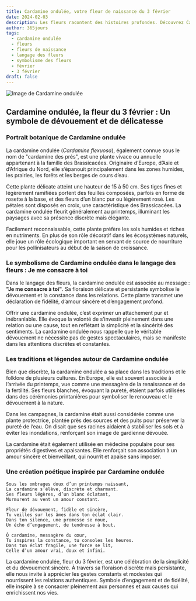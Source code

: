 ```yaml
---
title: Cardamine ondulée, votre fleur de naissance du 3 février
date: 2024-02-03
description: Les fleurs racontent des histoires profondes. Découvrez Cardamine ondulée, votre fleur de naissance du 3 février, ses symboles et récits fascinants. Plongez dans sa signification et son langage unique dans l'art floral.
author: 365jours
tags:
  - cardamine ondulée
  - fleurs
  - fleurs de naissance
  - langage des fleurs
  - symbolisme des fleurs
  - février
  - 3 février
draft: false
---
```



![Image de Cardamine ondulée](https://cdn.pixabay.com/photo/2020/04/13/17/30/cuckoo-5039419_1280.jpg#center)


## Cardamine ondulée, la fleur du 3 février : Un symbole de dévouement et de délicatesse

### Portrait botanique de Cardamine ondulée

La cardamine ondulée (_Cardamine flexuosa_), également connue sous le nom de "cardamine des prés", est une plante vivace ou annuelle appartenant à la famille des Brassicacées. Originaire d’Europe, d’Asie et d’Afrique du Nord, elle s’épanouit principalement dans les zones humides, les prairies, les forêts et les berges de cours d’eau.

Cette plante délicate atteint une hauteur de 15 à 50 cm. Ses tiges fines et légèrement ramifiées portent des feuilles composées, parfois en forme de rosette à la base, et des fleurs d’un blanc pur ou légèrement rosé. Les pétales sont disposés en croix, une caractéristique des Brassicacées. La cardamine ondulée fleurit généralement au printemps, illuminant les paysages avec sa présence discrète mais élégante.

Facilement reconnaissable, cette plante préfère les sols humides et riches en nutriments. En plus de son rôle décoratif dans les écosystèmes naturels, elle joue un rôle écologique important en servant de source de nourriture pour les pollinisateurs au début de la saison de croissance.

### Le symbolisme de Cardamine ondulée dans le langage des fleurs : Je me consacre à toi

Dans le langage des fleurs, la cardamine ondulée est associée au message : **"Je me consacre à toi"**. Sa floraison délicate et persistante symbolise le dévouement et la constance dans les relations. Cette plante transmet une déclaration de fidélité, d’amour sincère et d’engagement profond.

Offrir une cardamine ondulée, c’est exprimer un attachement pur et inébranlable. Elle évoque la volonté de s’investir pleinement dans une relation ou une cause, tout en reflétant la simplicité et la sincérité des sentiments. La cardamine ondulée nous rappelle que le véritable dévouement ne nécessite pas de gestes spectaculaires, mais se manifeste dans les attentions discrètes et constantes.

### Les traditions et légendes autour de Cardamine ondulée

Bien que discrète, la cardamine ondulée a sa place dans les traditions et le folklore de plusieurs cultures. En Europe, elle est souvent associée à l’arrivée du printemps, vue comme une messagère de la renaissance et de la fertilité. Ses fleurs blanches, évoquant la pureté, étaient parfois utilisées dans des cérémonies printanières pour symboliser le renouveau et le dévouement à la nature.

Dans les campagnes, la cardamine était aussi considérée comme une plante protectrice, plantée près des sources et des puits pour préserver la pureté de l’eau. On disait que ses racines aidaient à stabiliser les sols et à éviter les inondations, renforçant son image de gardienne dévouée.

La cardamine était également utilisée en médecine populaire pour ses propriétés digestives et apaisantes. Elle renforçait son association à un amour sincère et bienveillant, qui nourrit et apaise sans imposer.

### Une création poétique inspirée par Cardamine ondulée

```
Sous les ombrages doux d’un printemps naissant,  
La cardamine s’élève, discrète et charmant.  
Ses fleurs légères, d’un blanc éclatant,  
Murmurent au vent un amour constant.  

Fleur de dévouement, fidèle et sincère,  
Tu veilles sur les âmes dans ton éclat clair.  
Dans ton silence, une promesse se noue,  
Un écho d’engagement, de tendresse à bout.  

Ô cardamine, messagère du cœur,  
Tu inspires la constance, tu consoles les heures.  
Dans ton éclat fragile, une force se lit,  
Celle d’un amour vrai, doux et infini.  
```

La cardamine ondulée, fleur du 3 février, est une célébration de la simplicité et du dévouement sincère. À travers sa floraison discrète mais persistante, elle nous invite à apprécier les gestes constants et modestes qui nourrissent les relations authentiques. Symbole d’engagement et de fidélité, elle inspire à se consacrer pleinement aux personnes et aux causes qui enrichissent nos vies.